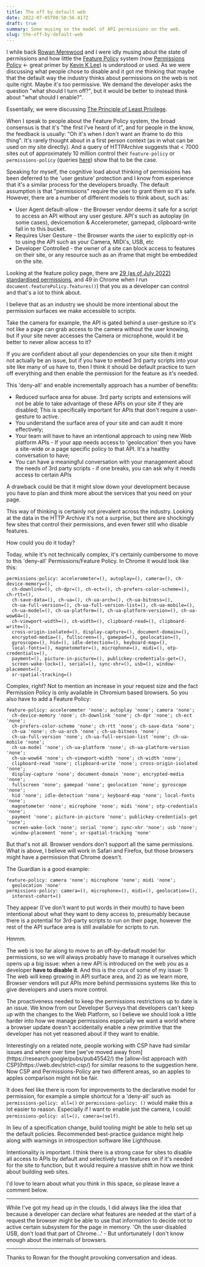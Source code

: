 ```yaml
---
title: The off by default web
date: 2022-07-05T08:50:56.817Z
draft: true
summary: Some musing on the model of API permissions on the web.
slug: the-off-by-default-web
---
```

I while back [R](https://www.imdb.com/name/nm1412348/)[owan Merewood](https://twitter.com/rowan_m) and I were idly musing about the state of permissions and how little the [Feature Policy](https://developer.mozilla.org/en-US/docs/Web/HTTP/Headers/Feature-Policy) system (now [Permissions Policy](https://developer.chrome.com/en/docs/privacy-sandbox/permissions-policy/) <- great primer by [Kevin K Lee](https://twitter.com/kevinkiklee)) is understood or used. As we were discussing what people chose to disable and it got me thinking that maybe that the default way the industry thinks about permissions on the web is not quite right. Maybe it's too permissive. We demand the developer asks the question "what should I turn off?", but it would be better to instead think about "what should I enable?".

Essentially, we were discussing [The Principle of Least Privilege](https://en.wikipedia.org/wiki/Principle_of_least_privilege).

When I speak to people about the Feature Policy system, the broad consensus is that it's "the first I've heard of it", and for people in the know, the feedback is usually: "Oh it's when I don't want an iframe to do this thing". It's rarely thought about in a first person context (as in what can be used on my site directly). And a query of HTTPArchive suggests that < 7000 sites out of approximately 10 million control their `feature-policy` or `permissions-policy` (queries [here](/queries-used-for-feature-policy-post/)) show that to be the case.

Speaking for myself, the cognitive load about thinking of permissions has been deferred to the 'user gesture' protection and I know from experience that it's a similar process for the developers broadly. The default assumption is that "permissions" require the user to grant them so it's safe. However, there are a number of different models to think about, such as:

* User Agent default-allow - the Browser vendor deems it safe for a script to access an API without any user gesture. API's such as autoplay (in some cases), devicemotion & Accelerometer, gamepad, clipboard-write fall in to this bucket.
* Requires User Gesture - the Browser wants the user to explicitly opt-in to using the API such as your Camera, MIDI's, USB, etc
* Developer Controlled - the owner of a site can block access to features on their site, or any resource such as an iframe that might be embedded on the site.

Looking at the feature policy page, there are [29 (as of July 2022) standardised permissions](https://github.com/w3c/webappsec-permissions-policy/blob/main/features.md), and 49 in Chrome when I run `document.featurePolicy.features()`) that you as a developer can control and that's a lot to think about.

I believe that as an industry we should be more intentional about the permission surfaces we make accessible to scripts.

Take the camera for example, the API is gated behind a user-gesture so it's not like a page can grab access to the camera without the user knowing, but if your site never accesses the Camera or microphone, would it be better to never allow access to it?

If you are confident about all your dependencies on your site then it might not actually be an issue, but if you have to embed 3rd party scripts into your site like many of us have to, then I think it should be default practice to turn off everything and then enable the permission for the feature as it's needed.

This 'deny-all' and enable incrementally approach has a number of benefits:

* Reduced surface area for abuse. 3rd party scripts and extensions will not be able to take advantage of these APIs on your site if they are disabled; This is specifically important for APIs that don't require a user-gesture to active.
* You understand the surface area of your site and can audit it more effectively;
* Your team will have to have an intentional approach to using new Web platform APIs - If your app needs access to 'geolocation' then you have a site-wide or a page specific policy to that API. It's a healthy conversation to have;
* You can have a meaningful conversation with your management about the needs of 3rd party scripts - if one breaks, you can ask why it needs access to certain APIs

A drawback could be that it might slow down your development because you have to plan and think more about the services that you need on your page.

This way of thinking is certainly not prevalent across the industry. Looking at the data in the HTTP Archive it's not a surprise, but there are shockingly few sites that control their permissions, and even fewer still who disable features.  

How could you do it today?

Today, while it's not technically complex, it's certainly cumbersome to move to this 'deny-all' Permissions/Feature Policy. In Chrome it would look like this:

```
permissions-policy: accelerometer=(), autoplay=(), camera=(), ch-device-memory=(),
  ch-downlink=(), ch-dpr=(), ch-ect=(), ch-prefers-color-scheme=(), ch-rtt=(), 
  ch-save-data=(), ch-ua=(), ch-ua-arch=(), ch-ua-bitness=(), 
  ch-ua-full-version=(), ch-ua-full-version-list=(), ch-ua-mobile=(), 
  ch-ua-model=(), ch-ua-platform=(), ch-ua-platform-version=(), ch-ua-wow64=(), 
  ch-viewport-width=(), ch-width=(), clipboard-read=(), clipboard-write=(), 
  cross-origin-isolated=(), display-capture=(), document-domain=(), 
  encrypted-media=(), fullscreen=(), gamepad=(), geolocation=(), 
  gyroscope=(), hid=(), idle-detection=(), keyboard-map=(), 
  local-fonts=(), magnetometer=(), microphone=(), midi=(), otp-credentials=(), 
  payment=(), picture-in-picture=(), publickey-credentials-get=(), 
  screen-wake-lock=(), serial=(), sync-xhr=(), usb=(), window-placement=(), 
  xr-spatial-tracking=()
```
Complex, right? Not to mention an increase in your request size and the fact Permission Policy is only available in Chromium based browsers. So you also have to add a Feature Policy:

```
feature-policy: accelerometer 'none'; autoplay 'none'; camera 'none'; 
  ch-device-memory 'none'; ch-downlink 'none'; ch-dpr 'none'; ch-ect 'none'; 
  ch-prefers-color-scheme 'none'; ch-rtt 'none'; ch-save-data 'none'; 
  ch-ua 'none'; ch-ua-arch 'none'; ch-ua-bitness 'none'; 
  ch-ua-full-version 'none'; ch-ua-full-version-list 'none'; ch-ua-mobile 'none'; 
  ch-ua-model 'none'; ch-ua-platform 'none'; ch-ua-platform-version 'none'; 
  ch-ua-wow64 'none'; ch-viewport-width 'none'; ch-width 'none'; 
  clipboard-read 'none'; clipboard-write 'none'; cross-origin-isolated 'none'; 
  display-capture 'none'; document-domain 'none'; encrypted-media 'none'; 
  fullscreen 'none'; gamepad 'none'; geolocation 'none'; gyroscope 'none';
  hid 'none'; idle-detection 'none'; keyboard-map 'none'; local-fonts 'none'; 
  magnetometer 'none'; microphone 'none'; midi 'none'; otp-credentials 'none'; 
  payment 'none'; picture-in-picture 'none'; publickey-credentials-get 'none'; 
  screen-wake-lock 'none'; serial 'none'; sync-xhr 'none'; usb 'none'; 
  window-placement 'none'; xr-spatial-tracking 'none'
```

But that's not all. Browser vendors don't support all the same permissions. What is above, I believe will work in Safari and Firefox, but those browsers might have a permission that Chrome doesn't.

The Guardian is a good example:

```
feature-policy: camera 'none'; microphone 'none'; midi 'none'; 
  geolocation 'none'
permissions-policy: camera=(), microphone=(), midi=(), geolocation=(), 
  interest-cohort=()
```

They appear (I've don't want to put words in their mouth) to have been intentional about what they want to deny access to, presumably because there is a potential for 3rd-party scripts to run on their page, however the rest of the API surface area is still available for scripts to run.

Hmmm.

The web is too far along to move to an off-by-default model for permissions, so we will always probably have to manage it ourselves which opens up a big issue: when a new API is introduced on the web *you* as a developer **have to disable it**. And this is the crux of some of my issue: 1) The web will keep growing in API surface area, and 2) as we learn more, Browser vendors will put APIs more behind permissions systems like this to give developers and users more control.

The proactiveness needed to keep the permissions restrictions up to date is an issue. We know from our Developer Surveys that developers can't keep up with the changes to the Web Platform, so I believe we should look a little harder into how we manage permissions especially we want a world where a browser update doesn't accidentally enable a new primitive that the developer has not yet reasoned about if they want to enable. 

<aside markdown=1>
Interestingly on a related note, people working with CSP have had similar issues  and where over time [we've moved away from](https://research.google/pubs/pub45542/) the [allow-list approach with CSP](https://web.dev/strict-csp/) for similar reasons to the suggestion here. Now CSP and Permissions-Policy are two different areas, so an apples to apples comparison might not be fair.
</aside>

It does feel like there is room for improvements to the declarative model for permission, for example a simple shortcut for a 'deny-all' such as
`permissions-policy: all=()` or `permissions-policy: ()` would make this a lot easier to reason. Especially if I want to enable just the camera, I could: `permissions-policy: all=(), camera=(self)`.

In lieu of a specification change, build tooling might be able to help set up the default policies. Recommended best-practice guidance might help along with warnings in introspection software like Lighthouse.

Intentionality is important. I think there is a strong case for sites to disable all access to APIs by default and selectively turn features on if it's needed for the site to function, but it would require a massive shift in how we think about building web sites.

I'd love to learn about what you think in this space, so please leave a comment below.

---
While I've got my head up in the clouds, I did always like the idea that because a developer can declare what features are needed at the start of a request the browser might be able to use that information to decide not to active certain subsystem for the page in memory. 'Oh the user disabled USB, don't load that part of Chrome...' - But unfortunately I don't know enough about the internals of browsers.

---

Thanks to Rowan for the thought provoking conversation and ideas.


